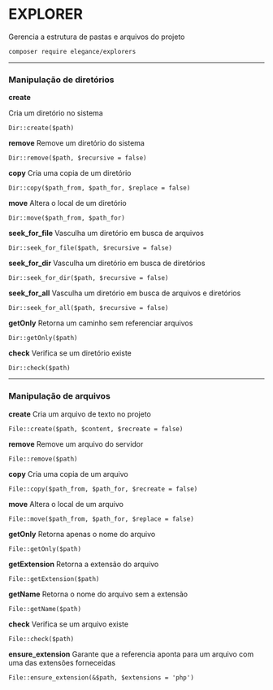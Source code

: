 # EXPLORER

Gerencia a estrutura de pastas e arquivos do projeto

    composer require elegance/explorers


---

### Manipulação de diretórios

**create**

Cria um diretório no sistema
    
    Dir::create($path)

**remove**
Remove um diretório do sistema
    
    Dir::remove($path, $recursive = false)

**copy**
Cria uma copia de um diretório
    
    Dir::copy($path_from, $path_for, $replace = false)

**move**
Altera o local de um diretório
    
    Dir::move($path_from, $path_for)

**seek_for_file**
Vasculha um diretório em busca de arquivos
    
    Dir::seek_for_file($path, $recursive = false)

**seek_for_dir**
Vasculha um diretório em busca de diretórios
    
    Dir::seek_for_dir($path, $recursive = false)

**seek_for_all**
Vasculha um diretório em busca de arquivos e diretórios
    
    Dir::seek_for_all($path, $recursive = false) 

**getOnly**
Retorna um caminho sem referenciar arquivos
    
    Dir::getOnly($path) 

**check**
Verifica se um diretório existe
    
    Dir::check($path)

---

### Manipulação de arquivos

**create**
Cria um arquivo de texto no projeto

    File::create($path, $content, $recreate = false)

**remove**
Remove um arquivo do servidor

    File::remove($path)

**copy**
Cria uma copia de um arquivo

    File::copy($path_from, $path_for, $recreate = false)

**move**
Altera o local de um arquivo

    File::move($path_from, $path_for, $replace = false)

**getOnly**
Retorna apenas o nome do arquivo

    File::getOnly($path)

**getExtension**
Retorna a extensão do arquivo

    File::getExtension($path)

**getName**
Retorna o nome do arquivo sem a extensão

    File::getName($path)

**check**
Verifica se um arquivo existe

    File::check($path)

**ensure_extension**
Garante que a referencia aponta para um arquivo com uma das extensões forneceidas

    File::ensure_extension(&$path, $extensions = 'php')

